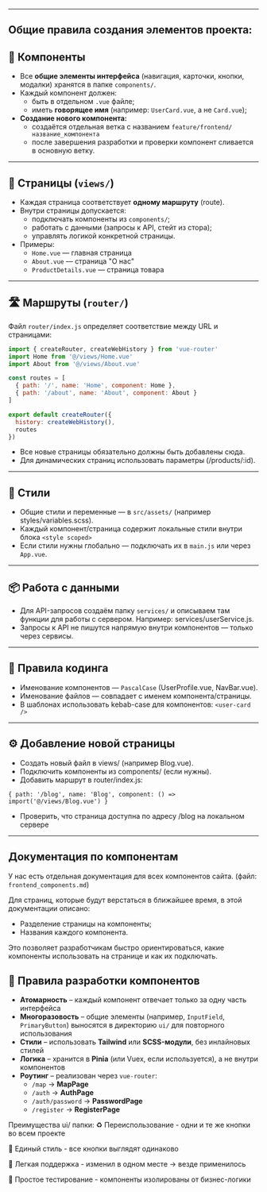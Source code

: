 
---

## Общие правила создания элементов проекта:
## 🧩 Компоненты

- Все **общие элементы интерфейса** (навигация, карточки, кнопки, модалки) хранятся в папке `components/`.
- Каждый компонент должен:
  - быть в отдельном `.vue` файле;
  - иметь **говорящее имя** (например: `UserCard.vue`, а не `Card.vue`);
- **Создание нового компонента:**  
  - создаётся отдельная ветка с названием `feature/frontend/название_компонента`  
  - после завершения разработки и проверки компонент сливается в основную ветку.

---

## 📄 Страницы (`views/`)

- Каждая страница соответствует **одному маршруту** (route).
- Внутри страницы допускается:
  - подключать компоненты из `components/`;
  - работать с данными (запросы к API, стейт из стора);
  - управлять логикой конкретной страницы.
- Примеры:  
  - `Home.vue` — главная страница  
  - `About.vue` — страница "О нас"  
  - `ProductDetails.vue` — страница товара  

---

## 🛣️ Маршруты (`router/`)

Файл `router/index.js` определяет соответствие между URL и страницами:

```js
import { createRouter, createWebHistory } from 'vue-router'
import Home from '@/views/Home.vue'
import About from '@/views/About.vue'

const routes = [
  { path: '/', name: 'Home', component: Home },
  { path: '/about', name: 'About', component: About }
]

export default createRouter({
  history: createWebHistory(),
  routes
})
```
- Все новые страницы обязательно должны быть добавлены сюда.
- Для динамических страниц использовать параметры (/products/:id).

---

## 🎨 Стили

- Общие стили и переменные — в `src/assets/` (например styles/variables.scss).
- Каждый компонент/страница содержит локальные стили внутри блока `<style scoped>`
- Если стили нужны глобально — подключать их в `main.js` или через `App.vue`.

---

## 📦 Работа с данными

- Для API-запросов создаём папку `services/` и описываем там функции для работы с сервером.
Например: services/userService.js.
- Запросы к API не пишутся напрямую внутри компонентов — только через сервисы.

---

## 📝 Правила кодинга

- Именование компонентов — `PascalCase` (UserProfile.vue, NavBar.vue).
- Именование файлов — совпадает с именем компонента/страницы.
- В шаблонах использовать kebab-case для компонентов: `<user-card />`

---

## ⚙️ Добавление новой страницы

- Создать новый файл в views/ (например Blog.vue).
- Подключить компоненты из components/ (если нужны).
- Добавить маршрут в router/index.js:
``` 
{ path: '/blog', name: 'Blog', component: () => import('@/views/Blog.vue') }
```
- Проверить, что страница доступна по адресу /blog на локальном сервере

---

## Документация по компонентам

У нас есть отдельная документация для всех компонентов сайта. (файл: `frontend_components.md`)

Для страниц, которые будут верстаться в ближайшее время, в этой документации описано:
- Разделение страницы на компоненты;
- Названия каждого компонента.

Это позволяет разработчикам быстро ориентироваться, какие компоненты использовать на странице и как их подключать.



## 🔹 Правила разработки компонентов

- **Атомарность** – каждый компонент отвечает только за одну часть интерфейса  
- **Многоразовость** – общие элементы (например, `InputField`, `PrimaryButton`) выносятся в директорию `ui/` для повторного использования  
- **Стили** – использовать **Tailwind** или **SCSS-модули**, без инлайновых стилей  
- **Логика** – хранится в **Pinia** (или Vuex, если используется), а не внутри компонентов  
- **Роутинг** – реализован через `vue-router`:  
  - `/map` → **MapPage**  
  - `/auth` → **AuthPage**  
  - `/auth/password` → **PasswordPage**  
  - `/register` → **RegisterPage**  



Преимущества ui/ папки:
♻️ Переиспользование - одни и те же кнопки во всем проекте

🎨 Единый стиль - все кнопки выглядят одинаково

🔧 Легкая поддержка - изменил в одном месте → везде применилось

🧪 Простое тестирование - компоненты изолированы от бизнес-логики

